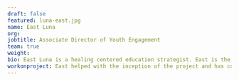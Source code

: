 ```yaml
---
draft: false
featured: luna-east.jpg
name: East Luna
org: 
jobtitle: Associate Director of Youth Engagement
team: true
weight: 
bio: East Luna is a healing centered education strategist. East is the co-founder of youth led education justice group, Teens Take Charge. East worked as a research fellow at Teachers College. They are also the founder of the organization, CREATE. 
workonproject: East helped with the inception of the project and has continued to bring their knowledge on culturally responsive pedagogy for marginalized youth into the curriculum. They also pushed for strategies that were healing centered and took into account young people’s mental health as they engaged with heavy history.
---
```

